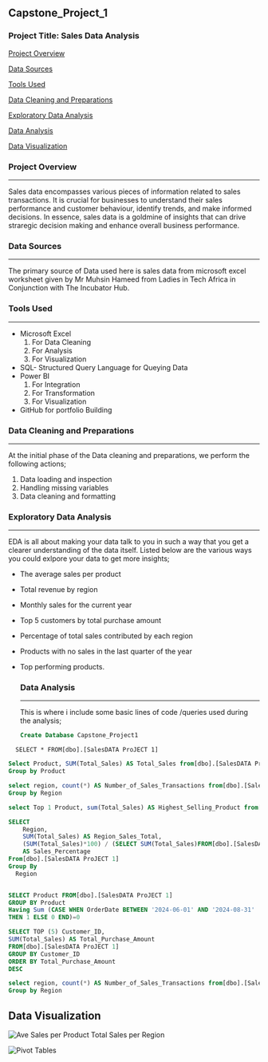 ## Capstone_Project_1

### Project Title: Sales Data Analysis

[Project Overview](#project-overview)

[Data Sources](#data-sources)

[Tools Used](#tools-used)

[Data Cleaning and Preparations](#data-cleaning-and-preparations)

[Exploratory Data Analysis](#exploratory-data-analysis)

[Data Analysis](#data-analysis)

[Data Visualization](#data-visualization)

### Project Overview
---
Sales data encompasses various pieces of information related to sales transactions. It is crucial for businesses to understand their sales performance and customer behaviour, identify trends, and make informed decisions. In essence, sales data is a goldmine of insights that can drive straregic decision making and enhance overall business performance.

### Data Sources
---
The primary source of Data used here is sales data from microsoft excel worksheet given by Mr Muhsin Hameed from Ladies in Tech Africa in Conjunction with The Incubator Hub.

### Tools Used
---
- Microsoft Excel 
  1. For Data Cleaning
  2. For Analysis
  3. For Visualization
- SQL- Structured Query Language for Queying Data
- Power BI
  1. For Integration
  2. For Transformation
  3. For Visualization
-  GitHub for portfolio Building

### Data Cleaning and Preparations
---
At the initial phase of the Data cleaning and preparations, we perform the following actions;
   1.  Data loading and inspection
   2.  Handling missing variables
   3.  Data cleaning and formatting

### Exploratory Data Analysis
---
EDA is all about making your data talk to you in such a way that you get a clearer understanding of the data itself. Listed below are the various ways you could exlpore your data to get more insights;
- The average sales per product
- Total revenue by region
- Monthly sales for the current year
- Top 5 customers by total purchase amount
- Percentage of total sales contributed by each region
- Products with no sales in  the last quarter of the year
- Top performing products.

  ### Data Analysis
  ---
  This is where i include some basic lines of code /queries used during the 
  analysis;

  ```SQL
  Create Database Capstone_Project1
  ```
```  SELECT * FROM[dbo].[SalesDATA ProJECT 1]```
```SQL
Select Product, SUM(Total_Sales) AS Total_Sales from[dbo].[SalesDATA ProJECT 1]
Group by Product
```
```SQL
select region, count(*) AS Number_of_Sales_Transactions from[dbo].[SalesDATA ProJECT 1]
Group by Region
```
```SQL
select Top 1 Product, sum(Total_Sales) AS Highest_Selling_Product from[dbo].[SalesDATA ProJECT 1]
```
```SQL
SELECT
    Region,
	SUM(Total_Sales) AS Region_Sales_Total,
	(SUM(Total_Sales)*100) / (SELECT SUM(Total_Sales)FROM[dbo].[SalesDATA ProJECT 1])
	AS Sales_Percentage
From[dbo].[SalesDATA ProJECT 1]
Group By
  Region
```
```SQL

SELECT Product FROM[dbo].[SalesDATA ProJECT 1]
GROUP BY Product
Having Sum (CASE WHEN OrderDate BETWEEN '2024-06-01' AND '2024-08-31'
THEN 1 ELSE 0 END)=0
```
```SQL
SELECT TOP (5) Customer_ID,
SUM(Total_Sales) AS Total_Purchase_Amount
FROM[dbo].[SalesDATA ProJECT 1]
GROUP BY Customer_ID
ORDER BY Total_Purchase_Amount
DESC
```
```SQL
select region, count(*) AS Number_of_Sales_Transactions from[dbo].[SalesDATA ProJECT 1]
Group by Region
```
Data Visualization
---
![Ave Sales per Product    Total Sales per Region](https://github.com/user-attachments/assets/6cbf9142-5697-4ee1-a76a-3f1580baa9b8)

![Pivot Tables](https://github.com/user-attachments/assets/413d45e3-443d-4edf-bd79-8311c932b653)




